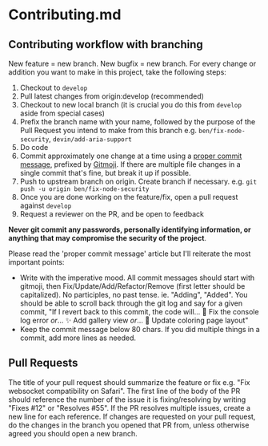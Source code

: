 # Contributing.md

## Contributing workflow with branching

New feature = new branch. New bugfix = new branch. For every change or addition you want to make in this project, take the following steps:

1. Checkout to `develop`
1. Pull latest changes from origin:develop (recommended)
1. Checkout to new local branch (it is crucial you do this from `develop` aside from special cases)
1. Prefix the branch name with your name, followed by the purpose of the Pull Request you intend to make from this branch e.g. `ben/fix-node-security`, `devin/add-aria-support`
1. Do code
1. Commit approximately one change at a time using a [proper commit message](https://chris.beams.io/posts/git-commit/), prefixed by [Gitmoji](https://github.com/b7s9/commit-message-emoji). If there are multiple file changes in a single commit that's fine, but break it up if possible.
1. Push to upstream branch on origin. Create branch if necessary. e.g. `git push -u origin ben/fix-node-security`
1. Once you are done working on the feature/fix, open a pull request against `develop`
1. Request a reviewer on the PR, and be open to feedback

**Never git commit any passwords, personally identifying information, or anything that may compromise the security of the project**.

Please read the 'proper commit message' article but I'll reiterate the most important points:
- Write with the imperative mood. All commit messages should start with gitmoji, then Fix/Update/Add/Refactor/Remove (first letter should be capitalized). No participles, no past tense. ie. "Adding", "Added". You should be able to scroll back through the git log and say for a given commit, "If I revert back to this commit, the code will... 🔧 Fix the console log error *or*... ✨ Add gallery view *or*... 💄 Update coloring page layout"
- Keep the commit message below 80 chars. If you did multiple things in a commit, add more lines as needed. 

## Pull Requests

The title of your pull request should summarize the feature or fix e.g. "Fix websocket compatibility on Safari". The first line of the body of the PR should reference the number of the issue it is fixing/resolving by writing "Fixes #12" or "Resolves #55". If the PR resolves multiple issues, create a new line for each reference. If changes are requested on your pull request, do the changes in the branch you opened that PR from, unless otherwise agreed you should open a new branch.
